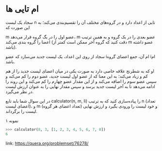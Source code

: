 # ام تایی ها

سجاد یک لیست n تایی از اعداد دارد و در گروه‌های مختلف آن را تقسیم‌بندی می‌کند؛ به این صورت که

m عضو اول را در یگ گروه قرار می‌دهد، m عضو بعدی را در یک گروه و به همین ترتیب اعضا را گروه بندی می‌کند (دقت کنید که گروه آخر ممکن است کمتر از
m عضو داشته باشد).

سجاد از روی این اعداد، یک لیست جدید می‌سازد که عضو
iام آن، جمع اعضای گروه iام باشد.

او که به شطرنج علاقه خاصی دارد به صورت یکی در میان اعضای لیست جدید را از هم کم و زیاد می‌کند؛ به این معنا که از عضو اول لیست جدید، عضو دوم را کم می‌کند و سپس عضو سوم را اضافه می‌کند و از این مقدار عضو چهارم را کم می‌کند و این روند را ادامه می‌دهد تا به آخر لیست جدید برسد و سپس مقدار نهایی را به عنوان ارزش لیست در نظر می‌گیرد.

در این سوال شما باید تابع ‍‍calculator(n, m, li) را پیاده‌سازی کنید که به ترتیب
n (تعداد اعضای لیست)، و
m (تعداد اعضای هر گروه) و خود لیست را ورودی بگیرد و ارزش نهایی لیست را بر‌گرداند.

نمونه ۱

```python
>>> calculator(8, 3, [1, 2, 3, 4, 5, 6, 7, 8])
6
```

link: <https://quera.org/problemset/76278/>
